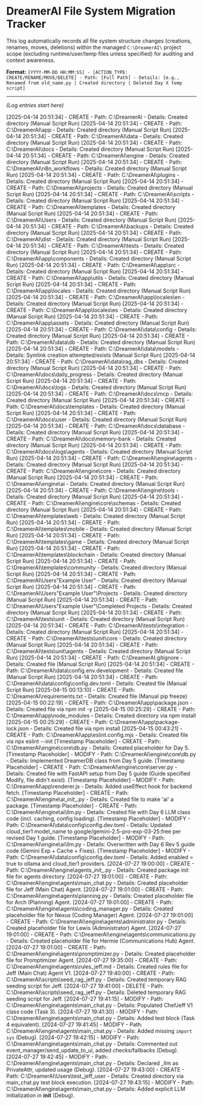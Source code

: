 # DreamerAI File System Migration Tracker

This log automatically records all file system structure changes (creations, renames, moves, deletions) within the managed `C:\DreamerAI\` project scope (excluding runtime/user/temp files unless specified) for auditing and context awareness.

**Format:** `[YYYY-MM-DD HH:MM:SS] - [ACTION_TYPE: CREATE/RENAME/MOVE/DELETE] - Path: [Full Path] - Details: [e.g., Renamed from old_name.py | Created directory | Deleted Day X temp script]`

---
*(Log entries start here)*

[2025-04-14 20:51:34] - CREATE - Path: C:\DreamerAI - Details: Created directory (Manual Script Run)
[2025-04-14 20:51:34] - CREATE - Path: C:\DreamerAI\app - Details: Created directory (Manual Script Run)
[2025-04-14 20:51:34] - CREATE - Path: C:\DreamerAI\data - Details: Created directory (Manual Script Run)
[2025-04-14 20:51:34] - CREATE - Path: C:\DreamerAI\docs - Details: Created directory (Manual Script Run)
[2025-04-14 20:51:34] - CREATE - Path: C:\DreamerAI\engine - Details: Created directory (Manual Script Run)
[2025-04-14 20:51:34] - CREATE - Path: C:\DreamerAI\n8n_workflows - Details: Created directory (Manual Script Run)
[2025-04-14 20:51:34] - CREATE - Path: C:\DreamerAI\plugins - Details: Created directory (Manual Script Run)
[2025-04-14 20:51:34] - CREATE - Path: C:\DreamerAI\projects - Details: Created directory (Manual Script Run)
[2025-04-14 20:51:34] - CREATE - Path: C:\DreamerAI\scripts - Details: Created directory (Manual Script Run)
[2025-04-14 20:51:34] - CREATE - Path: C:\DreamerAI\templates - Details: Created directory (Manual Script Run)
[2025-04-14 20:51:34] - CREATE - Path: C:\DreamerAI\Users - Details: Created directory (Manual Script Run)
[2025-04-14 20:51:34] - CREATE - Path: C:\DreamerAI\backups - Details: Created directory (Manual Script Run)
[2025-04-14 20:51:34] - CREATE - Path: C:\DreamerAI\dist - Details: Created directory (Manual Script Run)
[2025-04-14 20:51:34] - CREATE - Path: C:\DreamerAI\tests - Details: Created directory (Manual Script Run)
[2025-04-14 20:51:34] - CREATE - Path: C:\DreamerAI\app\components - Details: Created directory (Manual Script Run)
[2025-04-14 20:51:34] - CREATE - Path: C:\DreamerAI\app\src - Details: Created directory (Manual Script Run)
[2025-04-14 20:51:34] - CREATE - Path: C:\DreamerAI\app\utils - Details: Created directory (Manual Script Run)
[2025-04-14 20:51:34] - CREATE - Path: C:\DreamerAI\app\locales - Details: Created directory (Manual Script Run)
[2025-04-14 20:51:34] - CREATE - Path: C:\DreamerAI\app\locales\en - Details: Created directory (Manual Script Run)
[2025-04-14 20:51:34] - CREATE - Path: C:\DreamerAI\app\locales\es - Details: Created directory (Manual Script Run)
[2025-04-14 20:51:34] - CREATE - Path: C:\DreamerAI\app\assets - Details: Created directory (Manual Script Run)
[2025-04-14 20:51:34] - CREATE - Path: C:\DreamerAI\data\config - Details: Created directory (Manual Script Run)
[2025-04-14 20:51:34] - CREATE - Path: C:\DreamerAI\data\db - Details: Created directory (Manual Script Run)
[2025-04-14 20:51:34] - CREATE - Path: C:\DreamerAI\data\models - Details: Symlink creation attempted/exists (Manual Script Run)
[2025-04-14 20:51:34] - CREATE - Path: C:\DreamerAI\data\rag_dbs - Details: Created directory (Manual Script Run)
[2025-04-14 20:51:34] - CREATE - Path: C:\DreamerAI\docs\daily_progress - Details: Created directory (Manual Script Run)
[2025-04-14 20:51:34] - CREATE - Path: C:\DreamerAI\docs\logs - Details: Created directory (Manual Script Run)
[2025-04-14 20:51:34] - CREATE - Path: C:\DreamerAI\docs\mcp - Details: Created directory (Manual Script Run)
[2025-04-14 20:51:34] - CREATE - Path: C:\DreamerAI\docs\templates - Details: Created directory (Manual Script Run)
[2025-04-14 20:51:34] - CREATE - Path: C:\DreamerAI\docs\user - Details: Created directory (Manual Script Run)
[2025-04-14 20:51:34] - CREATE - Path: C:\DreamerAI\docs\database - Details: Created directory (Manual Script Run)
[2025-04-14 20:51:34] - CREATE - Path: C:\DreamerAI\docs\memory-bank - Details: Created directory (Manual Script Run)
[2025-04-14 20:51:34] - CREATE - Path: C:\DreamerAI\docs\logs\agents - Details: Created directory (Manual Script Run)
[2025-04-14 20:51:34] - CREATE - Path: C:\DreamerAI\engine\agents - Details: Created directory (Manual Script Run)
[2025-04-14 20:51:34] - CREATE - Path: C:\DreamerAI\engine\core - Details: Created directory (Manual Script Run)
[2025-04-14 20:51:34] - CREATE - Path: C:\DreamerAI\engine\ai - Details: Created directory (Manual Script Run)
[2025-04-14 20:51:34] - CREATE - Path: C:\DreamerAI\engine\tools - Details: Created directory (Manual Script Run)
[2025-04-14 20:51:34] - CREATE - Path: C:\DreamerAI\engine\core\schemas - Details: Created directory (Manual Script Run)
[2025-04-14 20:51:34] - CREATE - Path: C:\DreamerAI\templates\web - Details: Created directory (Manual Script Run)
[2025-04-14 20:51:34] - CREATE - Path: C:\DreamerAI\templates\mobile - Details: Created directory (Manual Script Run)
[2025-04-14 20:51:34] - CREATE - Path: C:\DreamerAI\templates\game - Details: Created directory (Manual Script Run)
[2025-04-14 20:51:34] - CREATE - Path: C:\DreamerAI\templates\blockchain - Details: Created directory (Manual Script Run)
[2025-04-14 20:51:34] - CREATE - Path: C:\DreamerAI\templates\community - Details: Created directory (Manual Script Run)
[2025-04-14 20:51:34] - CREATE - Path: C:\DreamerAI\Users\"Example User" - Details: Created directory (Manual Script Run)
[2025-04-14 20:51:34] - CREATE - Path: C:\DreamerAI\Users\"Example User"\Projects - Details: Created directory (Manual Script Run)
[2025-04-14 20:51:34] - CREATE - Path: C:\DreamerAI\Users\"Example User"\Completed Projects - Details: Created directory (Manual Script Run)
[2025-04-14 20:51:34] - CREATE - Path: C:\DreamerAI\tests\unit - Details: Created directory (Manual Script Run)
[2025-04-14 20:51:34] - CREATE - Path: C:\DreamerAI\tests\integration - Details: Created directory (Manual Script Run)
[2025-04-14 20:51:34] - CREATE - Path: C:\DreamerAI\tests\unit\core - Details: Created directory (Manual Script Run)
[2025-04-14 20:51:34] - CREATE - Path: C:\DreamerAI\tests\unit\agents - Details: Created directory (Manual Script Run)
[2025-04-14 20:51:34] - CREATE - Path: C:\DreamerAI\.gitignore - Details: Created file (Manual Script Run)
[2025-04-14 20:51:34] - CREATE - Path: C:\DreamerAI\data\config\.env.development - Details: Created file (Manual Script Run)
[2025-04-14 20:51:34] - CREATE - Path: C:\DreamerAI\data\config\config.dev.toml - Details: Created file (Manual Script Run)
[2025-04-15 00:13:10] - CREATE - Path: C:\DreamerAI\requirements.txt - Details: Created file (Manual pip freeze)
[2025-04-15 00:22:19] - CREATE - Path: C:\DreamerAI\app\package.json - Details: Created file via npm init -y
[2025-04-15 00:25:29] - CREATE - Path: C:\DreamerAI\app\node_modules - Details: Created directory via npm install
[2025-04-15 00:25:29] - CREATE - Path: C:\DreamerAI\app\package-lock.json - Details: Created file via npm install
[2025-04-15 00:43:21] - CREATE - Path: C:\DreamerAI\app\eslint.config.mjs - Details: Created file via npx eslint --init
[Timestamp Placeholder] - CREATE - Path: C:\DreamerAI\engine\core\db.py - Details: Created placeholder for Day 5.
[Timestamp Placeholder] - MODIFY - Path: C:\DreamerAI\engine\core\db.py - Details: Implemented DreamerDB class from Day 5 guide.
[Timestamp Placeholder] - CREATE - Path: C:\DreamerAI\engine\core\server.py - Details: Created file with FastAPI setup from Day 5 guide (Guide specified Modify, file didn't exist).
[Timestamp Placeholder] - MODIFY - Path: C:\DreamerAI\app\renderer.js - Details: Added useEffect hook for backend fetch.
[Timestamp Placeholder] - CREATE - Path: C:\DreamerAI\engine\ai\__init__.py - Details: Created file to make 'ai' a package.
[Timestamp Placeholder] - CREATE - Path: C:\DreamerAI\engine\ai\llm.py - Details: Created file with Day 6 LLM class code (incl. caching, config loading).
[Timestamp Placeholder] - MODIFY - Path: C:\DreamerAI\data\config\config.dev.toml - Details: Updated cloud_tier1 model_name to google/gemini-2.5-pro-exp-03-25:free per revised Day 1 guide.
[Timestamp Placeholder] - MODIFY - Path: C:\DreamerAI\engine\ai\llm.py - Details: Overwritten with Day 6 Rev 5 guide code (Gemini Exp + Cache + Fixes).
[Timestamp Placeholder] - MODIFY - Path: C:\DreamerAI\data\config\config.dev.toml - Details: Added enabled = true to ollama and cloud_tier1 providers.
[2024-07-27 19:00:00] - CREATE - Path: C:\DreamerAI\engine\agents\__init__.py - Details: Created package init file for agents directory.
[2024-07-27 19:01:00] - CREATE - Path: C:\DreamerAI\engine\agents\main_chat.py - Details: Created placeholder file for Jeff (Main Chat) Agent.
[2024-07-27 19:01:00] - CREATE - Path: C:\DreamerAI\engine\agents\planning.py - Details: Created placeholder file for Arch (Planning) Agent.
[2024-07-27 19:01:00] - CREATE - Path: C:\DreamerAI\engine\agents\coding_manager.py - Details: Created placeholder file for Nexus (Coding Manager) Agent.
[2024-07-27 19:01:00] - CREATE - Path: C:\DreamerAI\engine\agents\administrator.py - Details: Created placeholder file for Lewis (Administrator) Agent.
[2024-07-27 19:01:00] - CREATE - Path: C:\DreamerAI\engine\agents\communications.py - Details: Created placeholder file for Hermie (Communications Hub) Agent.
[2024-07-27 19:01:00] - CREATE - Path: C:\DreamerAI\engine\agents\promptimizer.py - Details: Created placeholder file for Promptimizer Agent.
[2024-07-27 19:35:00] - CREATE - Path: C:\DreamerAI\engine\agents\rules_jeff.md - Details: Created rules file for Jeff (Main Chat) Agent V1.
[2024-07-27 19:40:00] - CREATE - Path: C:\DreamerAI\scripts\seed_rag_jeff.py - Details: Created temporary RAG seeding script for Jeff.
[2024-07-27 19:41:00] - DELETE - Path: C:\DreamerAI\scripts\seed_rag_jeff.py - Details: Deleted temporary RAG seeding script for Jeff.
[2024-07-27 19:41:15] - MODIFY - Path: C:\DreamerAI\engine\agents\main_chat.py - Details: Populated ChefJeff V1 class code (Task 3).
[2024-07-27 19:41:30] - MODIFY - Path: C:\DreamerAI\engine\agents\main_chat.py - Details: Added test block (Task 4 equivalent).
[2024-07-27 19:41:45] - MODIFY - Path: C:\DreamerAI\engine\agents\main_chat.py - Details: Added missing `import sys` (Debug).
[2024-07-27 19:42:15] - MODIFY - Path: C:\DreamerAI\engine\agents\main_chat.py - Details: Commented out event_manager/send_update_to_ui, added checks/fallbacks (Debug).
[2024-07-27 19:42:45] - MODIFY - Path: C:\DreamerAI\engine\agents\main_chat.py - Details: Declared _llm as PrivateAttr, updated usage (Debug).
[2024-07-27 19:43:00] - CREATE - Path: C:\DreamerAI\Users\test_jeff_user - Details: Created directory via main_chat.py test block execution.
[2024-07-27 19:43:15] - MODIFY - Path: C:\DreamerAI\engine\agents\main_chat.py - Details: Added explicit LLM initialization in __init__ (Debug).